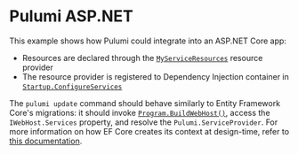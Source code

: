 # Pulumi ASP.NET

This example shows how Pulumi could integrate into an ASP.NET Core app:

* Resources are declared through the [`MyServiceResources`](https://github.com/loic-sharma/pulumi-aspnet/blob/master/MyServiceResources.cs) resource provider
* The resource provider is registered to Dependency Injection container in [`Startup.ConfigureServices`](https://github.com/loic-sharma/pulumi-aspnet/blob/master/Startup.cs#L30)

The `pulumi update` command should behave similarly to Entity Framework Core's migrations: it should invoke [`Program.BuildWebHost()`](https://github.com/loic-sharma/pulumi-aspnet/blob/master/Program.cs#L20), access the `IWebHost.Services` property, and resolve the `Pulumi.ServiceProvider`. For more information on how EF Core creates its context at design-time, refer to [this documentation](https://docs.microsoft.com/en-us/ef/core/miscellaneous/cli/dbcontext-creation).